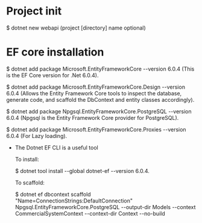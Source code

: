 # Project init

$ dotnet new webapi (project [directory] name optional)

# EF core installation

$ dotnet add package Microsoft.EntityFrameworkCore --version 6.0.4 (This is the EF Core version for .Net 6.0.4).

$ dotnet add package Microsoft.EntityFrameworkCore.Design --version 6.0.4 (Allows the Entity Framework Core tools to inspect the database, generate code, and scaffold the DbContext and entity classes accordingly).

$ dotnet add package Npgsql.EntityFrameworkCore.PostgreSQL --version 6.0.4 (Npgsql is the Entity Framework Core provider for PostgreSQL).

$ dotnet add package Microsoft.EntityFrameworkCore.Proxies --version 6.0.4 (For Lazy loading).

- The Dotnet EF CLI is a useful tool

  To install:

  $ dotnet tool install --global dotnet-ef --version 6.0.4.

  To scaffold:

  $ dotnet ef dbcontext scaffold "Name=ConnectionStrings:DefaultConnection" Npgsql.EntityFrameworkCore.PostgreSQL --output-dir Models --context CommercialSystemContext --context-dir Context --no-build
